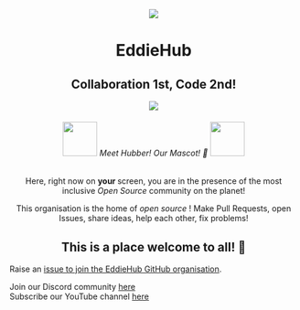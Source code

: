 <p align="center">
    <a href="https://hacktoberfest.digitalocean.com/"><img src="https://readme-typing-svg.herokuapp.com?center=true&vCenter=true&multiline=true&height=80&lines=%F0%9F%8E%89Hacktoberfest+at+EddieHub!;Check+out+our+repos+%F0%9F%8E%89" /></a>
</p>
<h1 align="center">EddieHub</h1>

<h2 align="center">Collaboration 1st, Code 2nd! </h2>

<div align=center>
    <img src="https://user-images.githubusercontent.com/70807500/136845625-7addf1dd-ea2f-41b2-9c6b-f810f80acd07.gif" />
</div>

<div align=center>
    
<h6><img src="https://github.com/EddieHubCommunity.png" height="60" /> Meet Hubber! Our Mascot! 🤝 <img src="https://github.com/EddieHubCommunity.png" height="60" /></h6>

<p> Here, right now on <b> your </b> screen, you are in the presence of the most inclusive <i> Open Source </i> community on the planet! </p>

<p> This organisation is the home of <i> open source </i> ! Make Pull Requests, open Issues, share ideas, help each other, fix problems! </p>

<h2> This is a place welcome to all! 🎉</h2>

</div>


Raise an [issue to join the EddieHub GitHub organisation](https://github.com/EddieHubCommunity/support/issues/new?assignees=&labels=invite+me+to+the+organisation&template=invitation.yml&title=Please+invite+me+to+the+GitHub+Community+Organization).

Join our Discord community [here](http://discord.eddiehub.org)   
Subscribe our YouTube channel [here](https://www.youtube.com/user/eddiejaoude)
